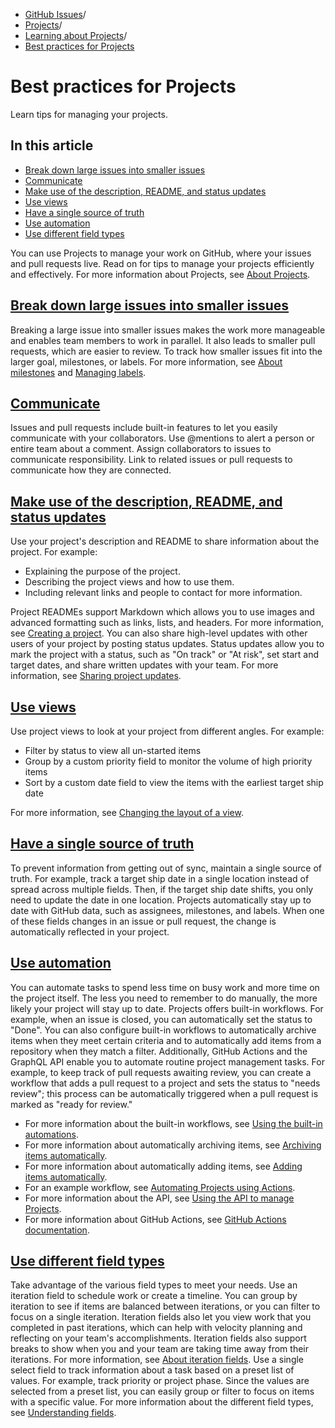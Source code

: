   * [GitHub Issues](https://docs.github.com/en/issues "GitHub Issues")/
  * [Projects](https://docs.github.com/en/issues/planning-and-tracking-with-projects "Projects")/
  * [Learning about Projects](https://docs.github.com/en/issues/planning-and-tracking-with-projects/learning-about-projects "Learning about Projects")/
  * [Best practices for Projects](https://docs.github.com/en/issues/planning-and-tracking-with-projects/learning-about-projects/best-practices-for-projects "Best practices for Projects")


# Best practices for Projects
Learn tips for managing your projects.
## In this article
  * [Break down large issues into smaller issues](https://docs.github.com/en/issues/planning-and-tracking-with-projects/learning-about-projects/best-practices-for-projects#break-down-large-issues-into-smaller-issues)
  * [Communicate](https://docs.github.com/en/issues/planning-and-tracking-with-projects/learning-about-projects/best-practices-for-projects#communicate)
  * [Make use of the description, README, and status updates](https://docs.github.com/en/issues/planning-and-tracking-with-projects/learning-about-projects/best-practices-for-projects#make-use-of-the-description-readme-and-status-updates)
  * [Use views](https://docs.github.com/en/issues/planning-and-tracking-with-projects/learning-about-projects/best-practices-for-projects#use-views)
  * [Have a single source of truth](https://docs.github.com/en/issues/planning-and-tracking-with-projects/learning-about-projects/best-practices-for-projects#have-a-single-source-of-truth)
  * [Use automation](https://docs.github.com/en/issues/planning-and-tracking-with-projects/learning-about-projects/best-practices-for-projects#use-automation)
  * [Use different field types](https://docs.github.com/en/issues/planning-and-tracking-with-projects/learning-about-projects/best-practices-for-projects#use-different-field-types)


You can use Projects to manage your work on GitHub, where your issues and pull requests live. Read on for tips to manage your projects efficiently and effectively. For more information about Projects, see [About Projects](https://docs.github.com/en/issues/planning-and-tracking-with-projects/learning-about-projects/about-projects).
## [Break down large issues into smaller issues](https://docs.github.com/en/issues/planning-and-tracking-with-projects/learning-about-projects/best-practices-for-projects#break-down-large-issues-into-smaller-issues)
Breaking a large issue into smaller issues makes the work more manageable and enables team members to work in parallel. It also leads to smaller pull requests, which are easier to review.
To track how smaller issues fit into the larger goal, milestones, or labels. For more information, see [About milestones](https://docs.github.com/en/issues/using-labels-and-milestones-to-track-work/about-milestones) and [Managing labels](https://docs.github.com/en/issues/using-labels-and-milestones-to-track-work/managing-labels).
## [Communicate](https://docs.github.com/en/issues/planning-and-tracking-with-projects/learning-about-projects/best-practices-for-projects#communicate)
Issues and pull requests include built-in features to let you easily communicate with your collaborators. Use @mentions to alert a person or entire team about a comment. Assign collaborators to issues to communicate responsibility. Link to related issues or pull requests to communicate how they are connected.
## [Make use of the description, README, and status updates](https://docs.github.com/en/issues/planning-and-tracking-with-projects/learning-about-projects/best-practices-for-projects#make-use-of-the-description-readme-and-status-updates)
Use your project's description and README to share information about the project.
For example:
  * Explaining the purpose of the project.
  * Describing the project views and how to use them.
  * Including relevant links and people to contact for more information.


Project READMEs support Markdown which allows you to use images and advanced formatting such as links, lists, and headers. For more information, see [Creating a project](https://docs.github.com/en/issues/planning-and-tracking-with-projects/creating-projects/creating-a-project).
You can also share high-level updates with other users of your project by posting status updates. Status updates allow you to mark the project with a status, such as "On track" or "At risk", set start and target dates, and share written updates with your team. For more information, see [Sharing project updates](https://docs.github.com/en/issues/planning-and-tracking-with-projects/learning-about-projects/sharing-project-updates).
## [Use views](https://docs.github.com/en/issues/planning-and-tracking-with-projects/learning-about-projects/best-practices-for-projects#use-views)
Use project views to look at your project from different angles.
For example:
  * Filter by status to view all un-started items
  * Group by a custom priority field to monitor the volume of high priority items
  * Sort by a custom date field to view the items with the earliest target ship date


For more information, see [Changing the layout of a view](https://docs.github.com/en/issues/planning-and-tracking-with-projects/customizing-views-in-your-project/changing-the-layout-of-a-view).
## [Have a single source of truth](https://docs.github.com/en/issues/planning-and-tracking-with-projects/learning-about-projects/best-practices-for-projects#have-a-single-source-of-truth)
To prevent information from getting out of sync, maintain a single source of truth. For example, track a target ship date in a single location instead of spread across multiple fields. Then, if the target ship date shifts, you only need to update the date in one location.
Projects automatically stay up to date with GitHub data, such as assignees, milestones, and labels. When one of these fields changes in an issue or pull request, the change is automatically reflected in your project.
## [Use automation](https://docs.github.com/en/issues/planning-and-tracking-with-projects/learning-about-projects/best-practices-for-projects#use-automation)
You can automate tasks to spend less time on busy work and more time on the project itself. The less you need to remember to do manually, the more likely your project will stay up to date.
Projects offers built-in workflows. For example, when an issue is closed, you can automatically set the status to "Done". You can also configure built-in workflows to automatically archive items when they meet certain criteria and to automatically add items from a repository when they match a filter.
Additionally, GitHub Actions and the GraphQL API enable you to automate routine project management tasks. For example, to keep track of pull requests awaiting review, you can create a workflow that adds a pull request to a project and sets the status to "needs review"; this process can be automatically triggered when a pull request is marked as "ready for review."
  * For more information about the built-in workflows, see [Using the built-in automations](https://docs.github.com/en/issues/planning-and-tracking-with-projects/automating-your-project/using-the-built-in-automations).
  * For more information about automatically archiving items, see [Archiving items automatically](https://docs.github.com/en/issues/planning-and-tracking-with-projects/automating-your-project/archiving-items-automatically).
  * For more information about automatically adding items, see [Adding items automatically](https://docs.github.com/en/issues/planning-and-tracking-with-projects/automating-your-project/adding-items-automatically).
  * For an example workflow, see [Automating Projects using Actions](https://docs.github.com/en/issues/planning-and-tracking-with-projects/automating-your-project/automating-projects-using-actions).
  * For more information about the API, see [Using the API to manage Projects](https://docs.github.com/en/issues/planning-and-tracking-with-projects/automating-your-project/using-the-api-to-manage-projects).
  * For more information about GitHub Actions, see [GitHub Actions documentation](https://docs.github.com/en/actions).


## [Use different field types](https://docs.github.com/en/issues/planning-and-tracking-with-projects/learning-about-projects/best-practices-for-projects#use-different-field-types)
Take advantage of the various field types to meet your needs.
Use an iteration field to schedule work or create a timeline. You can group by iteration to see if items are balanced between iterations, or you can filter to focus on a single iteration. Iteration fields also let you view work that you completed in past iterations, which can help with velocity planning and reflecting on your team's accomplishments. Iteration fields also support breaks to show when you and your team are taking time away from their iterations. For more information, see [About iteration fields](https://docs.github.com/en/issues/planning-and-tracking-with-projects/understanding-fields/about-iteration-fields).
Use a single select field to track information about a task based on a preset list of values. For example, track priority or project phase. Since the values are selected from a preset list, you can easily group or filter to focus on items with a specific value.
For more information about the different field types, see [Understanding fields](https://docs.github.com/en/issues/planning-and-tracking-with-projects/understanding-fields).
